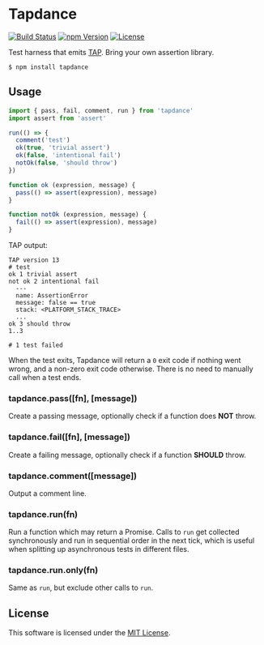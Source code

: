 # Tapdance

[![Build Status](https://img.shields.io/travis/0x8890/tapdance/master.svg?style=flat-square)](https://travis-ci.org/0x8890/tapdance)
[![npm Version](https://img.shields.io/npm/v/tapdance.svg?style=flat-square)](https://www.npmjs.com/package/tapdance)
[![License](https://img.shields.io/npm/l/tapdance.svg?style=flat-square)](https://raw.githubusercontent.com/0x8890/tapdance/master/LICENSE)

Test harness that emits [TAP](https://testanything.org). Bring your own assertion library.

```
$ npm install tapdance
```


## Usage

```js
import { pass, fail, comment, run } from 'tapdance'
import assert from 'assert'

run(() => {
  comment('test')
  ok(true, 'trivial assert')
  ok(false, 'intentional fail')
  notOk(false, 'should throw')
})

function ok (expression, message) {
  pass(() => assert(expression), message)
}

function notOk (expression, message) {
  fail(() => assert(expression), message)
}
```

TAP output:

```
TAP version 13
# test
ok 1 trivial assert
not ok 2 intentional fail
  ---
  name: AssertionError
  message: false == true
  stack: <PLATFORM_STACK_TRACE>
  ...
ok 3 should throw
1..3

# 1 test failed
```

When the test exits, Tapdance will return a `0` exit code if nothing went wrong, and a non-zero exit code otherwise. There is no need to manually call when a test ends.


### tapdance.pass([fn], [message])

Create a passing message, optionally check if a function does **NOT** throw.


### tapdance.fail([fn], [message])

Create a failing message, optionally check if a function **SHOULD** throw.


### tapdance.comment([message])

Output a comment line.


### tapdance.run(fn)

Run a function which may return a Promise. Calls to `run` get collected synchronously and run in sequential order in the next tick, which is useful when splitting up asynchronous tests in different files.


### tapdance.run.only(fn)

Same as `run`, but exclude other calls to `run`.


## License

This software is licensed under the [MIT License](//github.com/0x8890/tapdance/blob/master/LICENSE).
